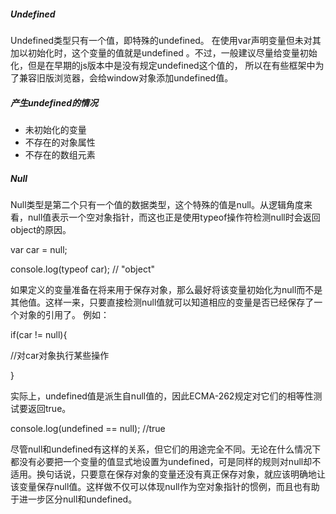 ##### Undefined
Undefined类型只有一个值，即特殊的undefined。
在使用var声明变量但未对其加以初始化时，这个变量的值就是undefined
。不过，一般建议尽量给变量初始化，但是在早期的js版本中是没有规定undefined这个值的，
所以在有些框架中为了兼容旧版浏览器，会给window对象添加undefined值。

##### 产生undefined的情况
* 未初始化的变量
* 不存在的对象属性
* 不存在的数组元素

##### Null
Null类型是第二个只有一个值的数据类型，这个特殊的值是null。从逻辑角度来看，null值表示一个空对象指针，而这也正是使用typeof操作符检测null时会返回object的原因。

var car = null;

console.log(typeof car); // "object"

如果定义的变量准备在将来用于保存对象，那么最好将该变量初始化为null而不是其他值。这样一来，只要直接检测null值就可以知道相应的变量是否已经保存了一个对象的引用了。
例如：

if(car != null){

  //对car对象执行某些操作
  
}

实际上，undefined值是派生自null值的，因此ECMA-262规定对它们的相等性测试要返回true。

console.log(undefined == null); //true

尽管null和undefined有这样的关系，但它们的用途完全不同。无论在什么情况下都没有必要把一个变量的值显式地设置为undefined，可是同样的规则对null却不适用。换句话说，只要意在保存对象的变量还没有真正保存对象，就应该明确地让该变量保存null值。这样做不仅可以体现null作为空对象指针的惯例，而且也有助于进一步区分null和undefined。
